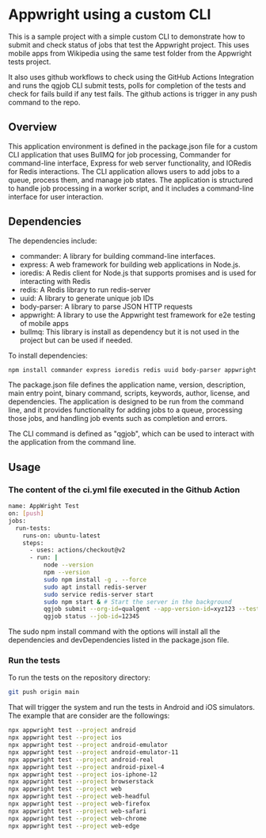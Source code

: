# Appwright using a custom CLI 

This is a sample project with a simple custom CLI to demonstrate how to submit and check status of jobs that test the Appwright project. This uses mobile apps from Wikipedia using the same test folder from the Appwright tests project. 

It also uses github workflows to check using the GitHub Actions Integration and runs the qgjob CLI submit tests, polls for completion of the tests and check for fails build if any test fails.
The github actions is trigger in any push command to the repo. 

## Overview

This application environment is defined in the package.json file for a custom CLI application that uses BullMQ for job processing, Commander for command-line interface, Express for web server functionality, and IORedis for Redis interactions.
The CLI application allows users to add jobs to a queue, process them, and manage job states.
The application is structured to handle job processing in a worker script, and it includes a command-line interface for user interaction.

## Dependencies 

The dependencies include:

  - commander: A library for building command-line interfaces.
  - express: A web framework for building web applications in Node.js.
  - ioredis: A Redis client for Node.js that supports promises and is used for interacting with Redis
  - redis: A Redis library to run redis-server
  - uuid: A library to generate unique job IDs
  - body-parser: A library to parse JSON HTTP requests
  - appwright: A library to use the Appwright test framework for e2e testing of mobile apps
  - bullmq: This library is install as dependency but it is not used in the project but can be used if needed.

To install dependencies:

```sh
npm install commander express ioredis redis uuid body-parser appwright bullmq
```

The package.json file defines the application name, version, description, main entry point, binary command, scripts, keywords, author, license, and dependencies.
The application is designed to be run from the command line, and it provides functionality for adding jobs to a queue, processing those jobs, and handling job events such as completion and errors.

The CLI command is defined as "qgjob", which can be used to interact with the application from the command line.

## Usage

### The content of the ci.yml file executed in the Github Action

```sh
name: AppWright Test
on: [push]
jobs:
  run-tests:
    runs-on: ubuntu-latest
    steps:
      - uses: actions/checkout@v2
      - run: | 
          node --version 
          npm --version 
          sudo npm install -g . --force
          sudo apt install redis-server
          sudo service redis-server start
          sudo npm start & # Start the server in the background
          qgjob submit --org-id=qualgent --app-version-id=xyz123 --test=tests/onboarding.spec.js
          qgjob status --job-id=12345
```
The sudo npm install command with the options will install all the dependencies and devDependencies listed in the package.json file. 

### Run the tests

To run the tests on the repository directory:

```sh
git push origin main
```

That will trigger the system and run the tests in Android and iOS simulators. The example that are consider are the followings:
```sh
npx appwright test --project android
npx appwright test --project ios
npx appwright test --project android-emulator
npx appwright test --project android-emulator-11
npx appwright test --project android-real
npx appwright test --project android-pixel-4
npx appwright test --project ios-iphone-12
npx appwright test --project browserstack
npx appwright test --project web
npx appwright test --project web-headful
npx appwright test --project web-firefox
npx appwright test --project web-safari
npx appwright test --project web-chrome
npx appwright test --project web-edge
```




 

